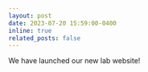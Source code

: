 ```yaml
---
layout: post
date: 2023-07-20 15:59:00-0400
inline: true
related_posts: false
---
```


We have launched our new lab website!
